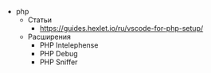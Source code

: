 - php
	- Статьи
		- https://guides.hexlet.io/ru/vscode-for-php-setup/
	- Расширения
		- PHP Intelephense
		- PHP Debug
		- PHP Sniffer